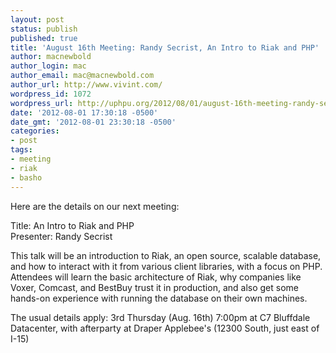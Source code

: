 ```yaml
---
layout: post
status: publish
published: true
title: 'August 16th Meeting: Randy Secrist, An Intro to Riak and PHP'
author: macnewbold
author_login: mac
author_email: mac@macnewbold.com
author_url: http://www.vivint.com/
wordpress_id: 1072
wordpress_url: http://uphpu.org/2012/08/01/august-16th-meeting-randy-secrist-an-intro-to-riak-and-php/
date: '2012-08-01 17:30:18 -0500'
date_gmt: '2012-08-01 23:30:18 -0500'
categories:
- post
tags:
- meeting
- riak
- basho
---
```

<p>Here are the details on our next meeting:</p>
<p>Title: An Intro to Riak and PHP<br />
Presenter: Randy Secrist </p>
<p>This talk will be an introduction to Riak, an open source, scalable database, and how to interact with it from various client libraries, with a focus on PHP.  Attendees will learn the basic architecture of Riak, why companies like Voxer, Comcast, and BestBuy trust it in production, and also get some hands-on experience with running the database on their own machines.</p>
<p>The usual details apply: 3rd Thursday (Aug. 16th) 7:00pm at C7 Bluffdale Datacenter, with afterparty at Draper Applebee's (12300 South, just east of I-15)</p>
